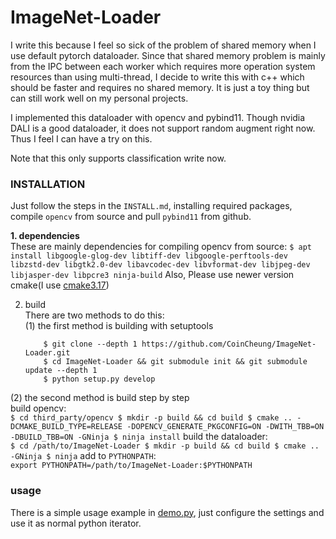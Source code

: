 # ImageNet-Loader

I write this because I feel so sick of the problem of shared memory when I use default pytorch dataloader. Since that shared memory problem is mainly from the IPC between each worker which requires more operation system resources than using multi-thread, I decide to write this with c++ which should be faster and requires no shared memory. It is just a toy thing but can still work well on my personal projects.

I implemented this dataloader with opencv and pybind11. Though nvidia DALI is a good dataloader, it does not support random augment right now. Thus I feel I can have a try on this.

Note that this only supports classification write now.


### INSTALLATION
Just follow the steps in the `INSTALL.md`, installing required packages, compile `opencv` from source and pull `pybind11` from github.

**1. dependencies**   
These are mainly dependencies for compiling opencv from source: 
    ```
        $ apt install libgoogle-glog-dev libtiff-dev libgoogle-perftools-dev libzstd-dev libgtk2.0-dev libavcodec-dev libvformat-dev libjpeg-dev libjasper-dev libpcre3 ninja-build
    ```
Also, Please use newer version cmake(I use [cmake3.17](https://github.com/Kitware/CMake/releases/download/v3.17.1/cmake-3.17.1-Linux-x86_64.tar.gz))

2. build   
There are two methods to do this:  
(1) the first method is building with setuptools   
    ```
        $ git clone --depth 1 https://github.com/CoinCheung/ImageNet-Loader.git
        $ cd ImageNet-Loader && git submodule init && git submodule update --depth 1
        $ python setup.py develop
    ```

(2) the second method is build step by step  
build opencv:   
    ```
        $ cd third_party/opencv
        $ mkdir -p build && cd build
        $ cmake .. -DCMAKE_BUILD_TYPE=RELEASE -DOPENCV_GENERATE_PKGCONFIG=ON -DWITH_TBB=ON -DBUILD_TBB=ON -GNinja
        $ ninja install
    ```
build the dataloader:  
    ```
        $ cd /path/to/ImageNet-Loader
        $ mkdir -p build && cd build
        $ cmake .. -GNinja
        $ ninja
    ```
add to `PYTHONPATH`:  
    ```
        export PYTHONPATH=/path/to/ImageNet-Loader:$PYTHONPATH
    ```

### usage
There is a simple usage example in [demo.py](demo.py), just configure the settings and use it as normal python iterator.

